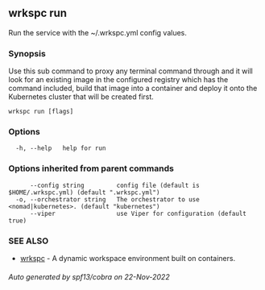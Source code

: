 ## wrkspc run

Run the service with the ~/.wrkspc.yml config values.

### Synopsis


Use this sub command to proxy any terminal command through and it will
look for an existing image in the configured registry which has the command
included, build that image into a container and deploy it onto the
Kubernetes cluster that will be created first.


```
wrkspc run [flags]
```

### Options

```
  -h, --help   help for run
```

### Options inherited from parent commands

```
      --config string         config file (default is $HOME/.wrkspc.yml) (default ".wrkspc.yml")
  -o, --orchestrator string   The orchestrator to use <nomad|kubernetes>. (default "kubernetes")
      --viper                 use Viper for configuration (default true)
```

### SEE ALSO

* [wrkspc](wrkspc.md)	 - A dynamic workspace environment built on containers.

###### Auto generated by spf13/cobra on 22-Nov-2022
